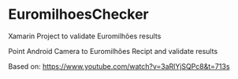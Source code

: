 # EuromilhoesChecker
Xamarin Project to validate Euromilhões results

Point Android Camera to Euromilhões Recipt and validate results

Based on: https://www.youtube.com/watch?v=3aRlYjSQPc8&t=713s 
